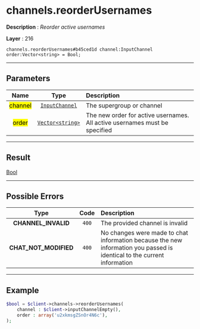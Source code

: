 # channels.reorderUsernames

**Description** : *Reorder active usernames*

**Layer** : 216

```tl
channels.reorderUsernames#b45ced1d channel:InputChannel order:Vector<string> = Bool;
```

---

## Parameters

| Name | Type | Description |
| :---: | :---: | :--- |
| <mark>channel</mark> | [`InputChannel`](type/InputChannel) | The supergroup or channel |
| <mark>order</mark> | [`Vector<string>`](type/string) | The new order for active usernames. All active usernames must be specified |

---

## Result

[Bool](type/Bool)

---

## Possible Errors

| Type | Code | Description |
| :---: | :---: | :--- |
| **CHANNEL_INVALID** | `400` | The provided channel is invalid |
| **CHAT_NOT_MODIFIED** | `400` | No changes were made to chat information because the new information you passed is identical to the current information |

---

## Example

```php
$bool = $client->channels->reorderUsernames(
	channel : $client->inputChannelEmpty(),
	order : array('u2xkmsgZSnOr4N6c'),
);
```